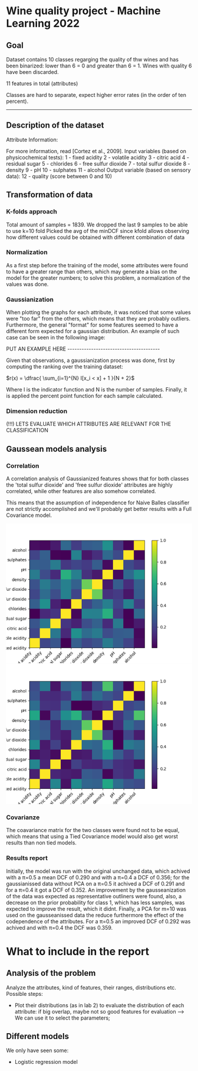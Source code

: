 # Wine quality project - Machine Learning 2022

## Goal
Dataset contains 10 classes regarging the quality of thw wines and has been binarized: lower than 6 = 0 and greater than 6 = 1. Wines with quality 6 have been discarded.

11 features in total (attributes)

Classes are hard to separate, expect higher error rates (in the order of ten percent).

---
## Description of the dataset

Attribute Information:

For more information, read [Cortez et al., 2009].
Input variables (based on physicochemical tests):
1 - fixed acidity
2 - volatile acidity
3 - citric acid
4 - residual sugar
5 - chlorides
6 - free sulfur dioxide
7 - total sulfur dioxide
8 - density
9 - pH
10 - sulphates
11 - alcohol
Output variable (based on sensory data):
12 - quality (score between 0 and 10)

## Transformation of data

### K-folds approach

Total amount of samples = 1839. We dropped the last 9 samples to be able to use k=10 fold
Picked the avg of the minDCF since kfold allows observing how different values could be obtained with different combination of data

### Normalization
As a first step before the training of the model, some attributes were found to have a greater range than others, which may generate a bias on the model for the greater numbers; to solve this problem, a normalization of the values was done.
<!-- ### Attribute independence analysis (!!!) I THINK THIS IS NOT TRUE LOL
The attributes were found to be independent from each other after generating the covariance matrix with a maximum covariance of 0.04330498659806576 and a minimum of -0.022902989038180943, which were considered close to zero. The formula used to calculate the covariance was:
$$\mathrm{C} = \dfrac{1}{N}\sum_{i=1}^{N}(x_i-\mu)(x_i-\mu)^T$$
The covaariance matrix generated was:

$$\begin{bmatrix}
0.0127337  & 0.00247947 & 0.00578759 & -0.00247581 & 0.0020966 & -0.0019504 &  -0.00501434 & 0.00984913 & -0.0046221 &  0.00411592 & -0.0017129 \\
0.00247947 & 0.01323005 & -0.00659344 & -0.0051282 &  0.00261141 & -0.00249852 & -0.00627471 & 0.00572255 & 0.0047457 &  0.00272755 & -0.00133022 \\
0.00578759 & -0.00659344 & 0.02197741 & 0.00468772 & 0.00048426 & 0.00151213 &  0.00393123 & 0.00290504 & -0.00722127 & 0.00195716 & 0.00053646 \\
-0.00247581 & -0.0051282 &  0.00468772 & 0.04330499 & -0.00148943 & 0.0054984 &   0.01452776 & 0.0203977 & -0.00870043 & -0.00441169 & -0.0118106 \\
0.0020966 &  0.00261141 & 0.00048426 & -0.00148943 & 0.00384673 & -0.00083649 & -0.00231281 & 0.00440608 & 0.0003991 &  0.00323537 & -0.0027453 \\
-0.0019504 & -0.00249852 & 0.00151213 & 0.0054984 & -0.00083649 & 0.00448633 &  0.00656014 & 0.0004435 & -0.00108317 & -0.00087798 & -0.0017517 \\
-0.00501434 & -0.00627471 & 0.00393123 & 0.01452776 & -0.00231281 & 0.00656014 &  0.01799781 & 0.00116412 & -0.00480633 &-0.00435532 & -0.00631409 \\
0.00984913 & 0.00572255 & 0.00290504 & 0.0203977 &  0.00440608 &  0.0004435 &   0.00116412 & 0.03474703 & -0.000851 &   0.00614918 & -0.02290299 \\
-0.0046221 &  0.0047457 & -0.00722127 & -0.00870043 & 0.0003991 & -0.00108317 & -0.00480633 & -0.000851 &   0.02061766 & 0.00352868 & 0.00351852 \\
0.00411592 & 0.00272755 & 0.00195716 & -0.00441169 &  0.00323537 & -0.00087798 &  -0.00435532 & 0.00614918 & 0.00352868 & 0.01657311 & 0.00045398 \\
-0.0017129 & -0.00133022 & 0.00053646 & -0.0118106 & -0.0027453 & -0.0017517 &  -0.00631409 & -0.02290299 & 0.00351852 & 0.00045398 & 0.03152529 \\

\end{bmatrix} $$ -->

### Gaussianization
When plotting the graphs for each attribute, it was noticed that some values were "too far" from the others, which means that they are probably outliers. Furthermore, the general "format" for some features seemed to have a different form expected for a gaussian distribution. An example of such case can be seen in the following image:

PUT AN EXAMPLE HERE ---------------------------------------

Given that observations, a gaussianization process was done, first by computing the ranking over the training dataset:

$r(x) = \dfrac{ \sum_{i=1}^{N} I[x_i < x] + 1 }{N + 2}$

Where I is the indicator function and N is the number of samples.
Finally, it is applied the percent point function for each sample calculated.

### Dimension reduction
(!!!) LETS EVALUATE WHICH ATTRIBUTES ARE RELEVANT FOR THE CLASSIFICATION

## Gaussean models analysis

### Correlation

A correlation analysis of Gaussianized features shows that for both classes the 'total sulfur dioxide' and 'free sulfur dioxide' attributes are highly correlated, while other features are also somehow correlated.

This means that the assumption of independence for Naive Balles classifier are not strictly accomplished and we'll probably get better results with a Full Covariance model.

![Correlation heatmap for class 0](./images/correlation_heatmap_c0.png "Correlation heatmap for class 0")
![Correlation heatmap for class 1](./images/correlation_heatmap_c1.png "Correlation heatmap for class 1")

### Covarianze

The coavariance matrix for the two classes were found not to be equal, which means that using a Tied Covariance model would also get worst results than non tied models. 

### Results report

Initially, the model was run with the original unchanged data, which achived with a π=0.5 a mean DCF of 0.290 and with a π=0.4 a DCF of 0.356; for the gaussianissed data without PCA on a π=0.5 it achived a DCF of 0.291 and for a π=0.4 it got a DCF of 0.352. An improvement by the gausseanization of the data was expected as representative outliners were found, also, a decrease on the prior probability for class 1, which has less samples, was expected to improve the result, which it didnt. Finally, a PCA for m=10 was used on the gausseanissed data the reduce furthermore the effect of the codependence of the attributes. For a π=0.5 an improved DCF of 0.292 was achived and with π=0.4 the DCF was 0.359.

# What to include in the report

## Analysis of the problem

Analyze the attributes, kind of features, their ranges, distributions etc.
Possible steps:

- Plot their distributions (as in lab 2) to evaluate the distribution of each attribute: if big overlap, maybe not so good features for evaluation --> We can use it to select the parameters;

## Different models

We only have seen some:
- Logistic regression model